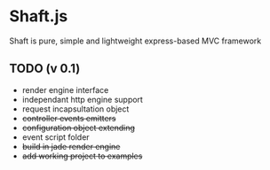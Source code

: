 Shaft.js
====

Shaft is pure, simple and lightweight express-based MVC framework


TODO (v 0.1)
---
* render engine interface
* independant http engine support
* request incapsultation object
* ~~controller events emitters~~
* ~~configuration object extending~~
* event script folder
* ~~build in jade render engine~~
* ~~add working project to examples~~